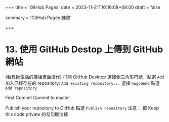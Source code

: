 +++
title = 'GitHub Pages'
date = 2023-11-21T16:16:08+08:00
draft = false

summary = 'GitHub Pages 練習'

+++

# 13. 使用 GitHub Destop 上傳到 GitHub 網站

(看教師電腦的廣播畫面操作)
打開 GitHub Desktop
選擇倒三角形符號，點選 `Add`
加入已經存在的 repository: `Add existing repository...`
選擇 `hugodemo`
點選 `Add repository`

First Commit
Commit to master

Publish your repository to GitHub
點選 `Publish repository`
注意： 把 Keep this code private 的勾勾取消掉
